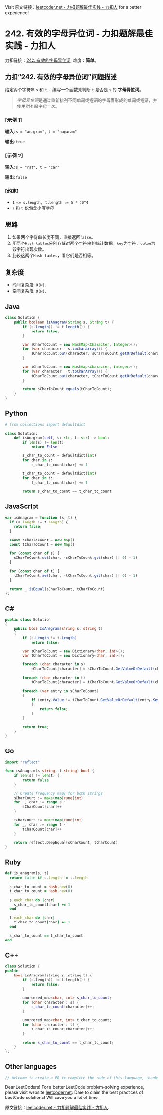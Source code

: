 Visit 原文链接：[leetcoder.net - 力扣题解最佳实践 - 力扣人](https://leetcoder.net/zh/leetcode/242-valid-anagram) for a better experience!

# 242. 有效的字母异位词 - 力扣题解最佳实践 - 力扣人

力扣链接：[242. 有效的字母异位词](https://leetcode.cn/problems/valid-anagram), 难度：**简单**。

## 力扣“242. 有效的字母异位词”问题描述

给定两个字符串 `s` 和 `t` ，编写一个函数来判断 `t` 是否是 `s` 的 **字母异位词**。

> *字母异位词*是通过重新排列不同单词或短语的字母而形成的单词或短语，并使用所有原字母一次。

### [示例 1]

**输入**: `s = "anagram", t = "nagaram"`

**输出**: `true`

### [示例 2]

**输入**: `s = "rat", t = "car"`

**输出**: `false`

### [约束]

- `1 <= s.length, t.length <= 5 * 10^4`
- `s` 和 `t` 仅包含小写字母

## 思路

1. 如果两个字符串长度不同，直接返回`false`。
2. 用两个`Hash tables`分别存储对两个字符串的统计数据，`key`为字符，`value`为该字符出现次数。
3. 比较这两个`Hash tables`，看它们是否相等。

## 复杂度

- 时间复杂度: `O(N)`.
- 空间复杂度: `O(N)`.

## Java

```java
class Solution {
    public boolean isAnagram(String s, String t) {
        if (s.length() != t.length()) {
            return false;
        }

        var sCharToCount = new HashMap<Character, Integer>();
        for (var character : s.toCharArray()) {
            sCharToCount.put(character, sCharToCount.getOrDefault(character, 0) + 1);
        }

        var tCharToCount = new HashMap<Character, Integer>();
        for (var character : t.toCharArray()) {
            tCharToCount.put(character, tCharToCount.getOrDefault(character, 0) + 1);
        }

        return sCharToCount.equals(tCharToCount);
    }
}
```

## Python

```python
# from collections import defaultdict

class Solution:
    def isAnagram(self, s: str, t: str) -> bool:
        if len(s) != len(t):
            return False

        s_char_to_count = defaultdict(int)
        for char in s:
            s_char_to_count[char] += 1

        t_char_to_count = defaultdict(int)
        for char in t:
            t_char_to_count[char] += 1

        return s_char_to_count == t_char_to_count
```

## JavaScript

```javascript
var isAnagram = function (s, t) {
  if (s.length != t.length) {
    return false;
  }

  const sCharToCount = new Map()
  const tCharToCount = new Map()

  for (const char of s) {
    sCharToCount.set(char, (sCharToCount.get(char) || 0) + 1)
  }

  for (const char of t) {
    tCharToCount.set(char, (tCharToCount.get(char) || 0) + 1)
  }

  return _.isEqual(sCharToCount, tCharToCount)
};
```

## C#

```csharp
public class Solution
{
    public bool IsAnagram(string s, string t)
    {
        if (s.Length != t.Length)
            return false;

        var sCharToCount = new Dictionary<char, int>();
        var tCharToCount = new Dictionary<char, int>();

        foreach (char character in s)
            sCharToCount[character] = sCharToCount.GetValueOrDefault(character, 0) + 1;

        foreach (char character in t)
            tCharToCount[character] = tCharToCount.GetValueOrDefault(character, 0) + 1;

        foreach (var entry in sCharToCount)
        {
            if (entry.Value != tCharToCount.GetValueOrDefault(entry.Key))
            {
                return false;
            }
        }

        return true;
    }
}
```

## Go

```go
import "reflect"

func isAnagram(s string, t string) bool {
    if len(s) != len(t) {
        return false
    }

    // Create frequency maps for both strings
    sCharCount := make(map[rune]int)
    for _, char := range s {
        sCharCount[char]++
    }

    tCharCount := make(map[rune]int)
    for _, char := range t {
        tCharCount[char]++
    }

    return reflect.DeepEqual(sCharCount, tCharCount)
}
```

## Ruby

```ruby
def is_anagram(s, t)
  return false if s.length != t.length

  s_char_to_count = Hash.new(0)
  t_char_to_count = Hash.new(0)

  s.each_char do |char|
    s_char_to_count[char] += 1
  end

  t.each_char do |char|
    t_char_to_count[char] += 1
  end

  s_char_to_count == t_char_to_count
end
```

## C++

```cpp
class Solution {
public:
    bool isAnagram(string s, string t) {
        if (s.length() != t.length()) {
            return false;
        }

        unordered_map<char, int> s_char_to_count;
        for (char character : s) {
            s_char_to_count[character]++;
        }

        unordered_map<char, int> t_char_to_count;
        for (char character : t) {
            t_char_to_count[character]++;
        }

        return s_char_to_count == t_char_to_count;
    }
};
```

## Other languages

```java
// Welcome to create a PR to complete the code of this language, thanks!
```

Dear LeetCoders! For a better LeetCode problem-solving experience, please visit website [leetcoder.net](https://leetcoder.net): Dare to claim the best practices of LeetCode solutions! Will save you a lot of time!

原文链接：[leetcoder.net - 力扣题解最佳实践 - 力扣人](https://leetcoder.net/zh/leetcode/242-valid-anagram).
